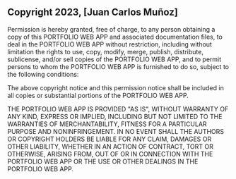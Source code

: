 ## Copyright 2023, [Juan Carlos Muñoz]


Permission is hereby granted, free of charge, to any person obtaining a copy of this PORTFOLIO WEB APP and associated documentation files, to deal in the PORTFOLIO WEB APP without restriction, including without limitation the rights to use, copy, modify, merge, publish, distribute, sublicense, and/or sell copies of the PORTFOLIO WEB APP, and to permit persons to whom the PORTFOLIO WEB APP is furnished to do so, subject to the following conditions:

The above copyright notice and this permission notice shall be included in all copies or substantial portions of the PORTFOLIO WEB APP.

THE PORTFOLIO WEB APP IS PROVIDED "AS IS", WITHOUT WARRANTY OF ANY KIND, EXPRESS OR IMPLIED, INCLUDING BUT NOT LIMITED TO THE WARRANTIES OF MERCHANTABILITY, FITNESS FOR A PARTICULAR PURPOSE AND NONINFRINGEMENT. IN NO EVENT SHALL THE AUTHORS OR COPYRIGHT HOLDERS BE LIABLE FOR ANY CLAIM, DAMAGES OR OTHER LIABILITY, WHETHER IN AN ACTION OF CONTRACT, TORT OR OTHERWISE, ARISING FROM, OUT OF OR IN CONNECTION WITH THE PORTFOLIO WEB APP OR THE USE OR OTHER DEALINGS IN THE PORTFOLIO WEB APP.

